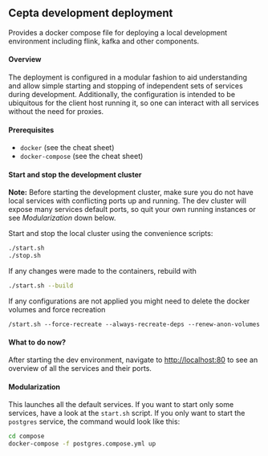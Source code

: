 ## Cepta development deployment

Provides a docker compose file for deploying a local development environment including flink, kafka and other components.

#### Overview
The deployment is configured in a modular fashion to aid 
understanding and allow simple starting and stopping of independent sets
of services during development. Additionally, the configuration
is intended to be ubiquitous for the client host running it, so one 
can interact with all services without the need for proxies.

#### Prerequisites
- `docker` (see the cheat sheet)
- `docker-compose` (see the cheat sheet)

#### Start and stop the development cluster
__Note:__ Before starting the development cluster, make sure 
you do not have local services with conflicting ports up and running.
The dev cluster will expose many services default ports, so quit
your own running instances or see _Modularization_ down below.

Start and stop the local cluster using the convenience scripts:
```bash
./start.sh
./stop.sh
```
If any changes were made to the containers, rebuild with
```bash
./start.sh --build
```
If any configurations are not applied you might need to delete 
the docker volumes and force recreation
```
/start.sh --force-recreate --always-recreate-deps --renew-anon-volumes
```

#### What to do now?
After starting the dev environment, navigate to 
[http://localhost:80](http://localhost:80) to see an overview 
of all the services and their ports.

#### Modularization

This launches all the default services.
If you want to start only some services, have a look at the
`start.sh` script.
If you only want to start the `postgres` service, 
the command would look like this:
```bash
cd compose
docker-compose -f postgres.compose.yml up
```
